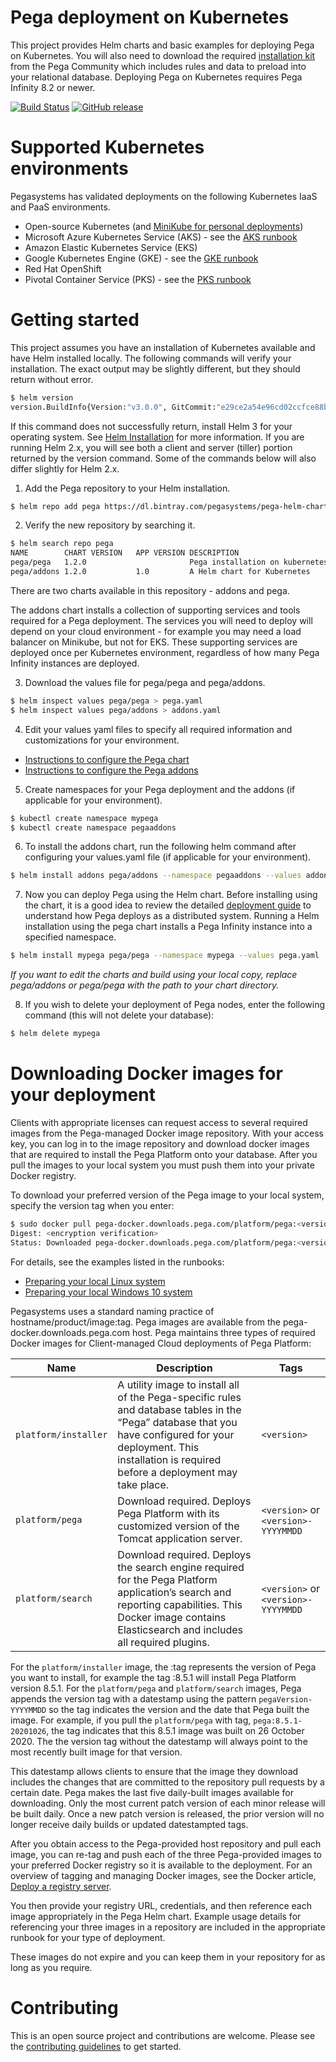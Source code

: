 # Pega deployment on Kubernetes

This project provides Helm charts and basic examples for deploying Pega on Kubernetes. You will also need to download the required [installation kit](https://community.pega.com/knowledgebase/products/platform/deploy) from the Pega Community which includes rules and data to preload into your relational database. Deploying Pega on Kubernetes requires Pega Infinity 8.2 or newer.

[![Build Status](https://travis-ci.org/pegasystems/pega-helm-charts.svg?branch=master)](https://travis-ci.org/pegasystems/pega-helm-charts)
[![GitHub release](https://img.shields.io/github/release/pegasystems/pega-helm-charts.svg)](https://github.com/pegasystems/pega-helm-charts/releases)

# Supported Kubernetes environments

Pegasystems has validated deployments on the following Kubernetes IaaS and PaaS environments.

* Open-source Kubernetes (and [MiniKube for personal deployments](docs/RUNBOOK_MINIKUBE.md))
* Microsoft Azure Kubernetes Service (AKS) - see the [AKS runbook](docs/Deploying-Pega-on-AKS.md)
* Amazon Elastic Kubernetes Service (EKS)
* Google Kubernetes Engine (GKE) - see the [GKE runbook](docs/Deploying-Pega-on-GKE.md)
* Red Hat OpenShift
* Pivotal Container Service (PKS) - see the [PKS runbook](docs/Deploying-Pega-on-PKS.md)

# Getting started

This project assumes you have an installation of Kubernetes available and have Helm installed locally. The following commands will verify your installation. The exact output may be slightly different, but they should return without error.

```bash
$ helm version
version.BuildInfo{Version:"v3.0.0", GitCommit:"e29ce2a54e96cd02ccfce88bee4f58bb6e2a28b6", GitTreeState:"clean", GoVersion:"go1.13.4"}
```

If this command does not successfully return, install Helm 3 for your operating system.  See [Helm Installation](https://helm.sh/docs/intro/install/) for more information.  If you are running Helm 2.x, you will see both a client and server (tiller) portion returned by the version command.  Some of the commands below will also differ slightly for Helm 2.x.

1. Add the Pega repository to your Helm installation.

```bash
$ helm repo add pega https://dl.bintray.com/pegasystems/pega-helm-charts
```

2. Verify the new repository by searching it.

```bash
$ helm search repo pega
NAME       	CHART VERSION	APP VERSION	DESCRIPTION
pega/pega  	1.2.0        	           	Pega installation on kubernetes
pega/addons	1.2.0        	1.0        	A Helm chart for Kubernetes 
```

There are two charts available in this repository - addons and pega.

The addons chart installs a collection of supporting services and tools required for a Pega deployment. The services you will need to deploy will depend on your cloud environment - for example you may need a load balancer on Minikube, but not for EKS. These supporting services are deployed once per Kubernetes environment, regardless of how many Pega Infinity instances are deployed.

3. Download the values file for pega/pega and pega/addons.

```bash
$ helm inspect values pega/pega > pega.yaml
$ helm inspect values pega/addons > addons.yaml
```

4. Edit your values yaml files to specify all required information and customizations for your environment.

* [Instructions to configure the Pega chart](charts/pega/README.md)
* [Instructions to configure the Pega addons](charts/addons/README.md)

5. Create namespaces for your Pega deployment and the addons (if applicable for your environment).

```bash
$ kubectl create namespace mypega
$ kubectl create namespace pegaaddons
```

6. To install the addons chart, run the following helm command after configuring your values.yaml file (if applicable for your environment). 

```bash
$ helm install addons pega/addons --namespace pegaaddons --values addons.yaml
```

7. Now you can deploy Pega using the Helm chart. Before installing using the chart, it is a good idea to review the detailed [deployment guide](https://community.pega.com/knowledgebase/articles/deploying-pega-platform-using-kubernetes) to understand how Pega deploys as a distributed system. Running a Helm installation using the pega chart installs a Pega Infinity instance into a specified namespace.  

```bash
$ helm install mypega pega/pega --namespace mypega --values pega.yaml
```

*If you want to edit the charts and build using your local copy, replace pega/addons or pega/pega with the path to your chart directory.*

8. If you wish to delete your deployment of Pega nodes, enter the following command (this will not delete your database):

```bash
$ helm delete mypega
```
# Downloading Docker images for your deployment

Clients with appropriate licenses can request access to several required images from the Pega-managed Docker image repository. With your access key, you can log in to the image repository and download docker images that are required to install the Pega Platform onto your database. After you pull the images to your local system you must push them into your private Docker registry.

To download your preferred version of the Pega image to your local system, specify the version tag when you enter:

```bash
$ sudo docker pull pega-docker.downloads.pega.com/platform/pega:<version>
Digest: <encryption verification>
Status: Downloaded pega-docker.downloads.pega.com/platform/pega:<version>
```

For details, see the examples listed in the runbooks:

* [Preparing your local Linux system](docs/prepping-local-system-runbook-linux.md)
* [Preparing your local Windows 10 system](docs/prepping-local-system-runbook-windows.md)

Pegasystems uses a standard naming practice of hostname/product/image:tag. Pega images are available from the pega-docker.downloads.pega.com host. Pega maintains three types of required Docker images for Client-managed Cloud deployments of Pega Platform:

 Name        | Description                                           | Tags     |
-------------|-------------------------------------------------------|----------|
`platform/installer`   | A utility image to install all of the Pega-specific rules and database tables in the “Pega” database that you have configured for your deployment. This installation is required before a deployment may take place.| `<version>` |
`platform/pega`  | Download required. Deploys Pega Platform with its customized version of the Tomcat application server.| `<version>` or `<version>-YYYYMMDD` |
`platform/search` | Download required. Deploys the search engine required for the Pega Platform application’s search and reporting capabilities. This Docker image contains Elasticsearch and includes all required plugins.| `<version>` or `<version>-YYYYMMDD` |

For the `platform/installer` image, the :tag represents the version of Pega you want to install, for example the tag :8.5.1 will install Pega Platform version 8.5.1. For the `platform/pega` and `platform/search` images, Pega appends the version tag with a datestamp using the pattern `pegaVersion-YYYYMMDD` so the tag indicates the version and the date that Pega built the image. For example, if you pull the `platform/pega` with  tag, `pega:8.5.1-20201026`, the tag indicates that this 8.5.1 image was built on 26 October 2020. The the version tag without the datestamp will always point to the most recently built image for that version.

This datestamp allows clients to ensure that the image they download includes the changes that are committed to the repository pull requests by a certain date. Pega makes the last five daily-built images available for downloading. Only the most current patch version of each minor release will be built daily.  Once a new patch version is released, the prior version will no longer receive daily builds or updated datestampted tags.

After you obtain access to the Pega-provided host repository and pull each image, you can re-tag and push each of the three Pega-provided images to your preferred Docker registry so it is available to the deployment. For an overview of tagging and managing Docker images, see the Docker article, [Deploy a registry server](https://docs.docker.com/registry/deploying/).

You then provide your registry URL, credentials, and then reference each image appropriately in the Pega Helm chart. Example usage details for referencing your three images in a repository are included in the appropriate runbook for your type of deployment.

These images do not expire and you can keep them in your repository for as long as you require.

# Contributing

This is an open source project and contributions are welcome.  Please see the [contributing guidelines](./CONTRIBUTING.md) to get started.
